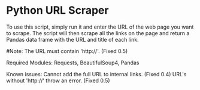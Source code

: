 # Python URL Scraper
To use this script, simply run it and enter the URL of the web page you want to scrape.
The script will then scrape all the links on the page and return a Pandas data frame with the URL and title of each link.

#Note: The URL must contain 'http://'. (Fixed 0.5)

Required Modules:
Requests,
BeautifulSoup4,
Pandas

Known issues:
Cannot add the full URL to internal links. (Fixed 0.4)
URL's without 'http://' throw an error. (Fixed 0.5)
